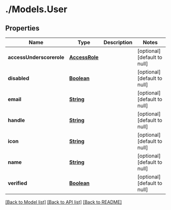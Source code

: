 # ./Models.User
## Properties

Name | Type | Description | Notes
------------ | ------------- | ------------- | -------------
**accessUnderscorerole** | [**AccessRole**][1] |  | [optional] [default to null]
**disabled** | [**Boolean**][2] |  | [optional] [default to null]
**email** | [**String**][3] |  | [optional] [default to null]
**handle** | [**String**][3] |  | [optional] [default to null]
**icon** | [**String**][3] |  | [optional] [default to null]
**name** | [**String**][3] |  | [optional] [default to null]
**verified** | [**Boolean**][2] |  | [optional] [default to null]

[[Back to Model list]][4] [[Back to API list]][5] [[Back to README]][6]

[1]: AccessRole.md
[2]: boolean.md
[3]: string.md
[4]: ../README.md#documentation-for-models
[5]: ../README.md#documentation-for-api-endpoints
[6]: ../README.md
